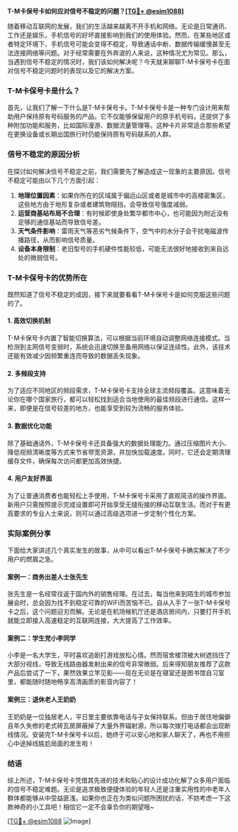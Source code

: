 **T-M卡保号卡如何应对信号不稳定的问题？[[TG💪+ @esim1088](https://t.me/s/esim1088)]**

随着移动互联网的发展，我们的生活越来越离不开手机和网络。无论是日常通讯、工作还是娱乐，手机信号的好坏直接影响到我们的使用体验。然而，在某些地区或者特定环境下，手机信号可能会变得不稳定，导致通话中断、数据传输缓慢甚至无法连接网络等问题。对于经常需要在外奔波的人来说，这种情况尤为常见。那么，当遇到信号不稳定的情况时，我们该如何解决呢？今天就来聊聊T-M卡保号卡在面对信号不稳定问题时的表现以及它的解决方案。

### T-M卡保号卡是什么？

首先，让我们了解一下什么是T-M卡保号卡。T-M卡保号卡是一种专门设计用来帮助用户保持原有号码服务的产品。它不仅能够保留用户的原手机号码，还提供了多种附加功能和服务，比如国际漫游、数据流量管理等。这种卡片非常适合那些希望在更换设备或长期出国旅行时仍能保持原有号码联系的人群。

### 信号不稳定的原因分析

在探讨如何解决信号不稳定之前，我们需要先了解造成这一现象的主要原因。信号不稳定可能由以下几个方面引起：

1. **地理位置因素**：如果你所在的区域属于偏远山区或者是城市中的高楼密集区，这些地方由于地形复杂或者建筑物阻挡，会导致信号强度减弱。
2. **运营商基站布局不合理**：有时候即使身处繁华都市中心，也可能因为附近没有足够的通信基站而导致信号差。
3. **天气条件影响**：雷雨天气等恶劣气候条件下，空气中的水分子会干扰电磁波传播路径，从而影响信号质量。
4. **设备本身限制**：老旧型号的手机硬件性能较低，可能无法很好地接收到来自远处的微弱信号。

### T-M卡保号卡的优势所在

既然知道了信号不稳定的成因，接下来就要看看T-M卡保号卡是如何克服这些问题的了。

#### 1. 高效切换机制
T-M卡保号卡内置了智能切换算法，可以根据当前环境自动调整网络连接模式。当检测到主网信号变弱时，系统会迅速切换至备用网络以保证连续性。此外，该技术还能有效减少因频繁重连而导致的数据丢失现象。

#### 2. 多频段支持
为了适应不同地区的频段需求，T-M卡保号卡支持全球主流频段覆盖。这意味着无论你在哪个国家旅行，都可以轻松找到适合当地使用的最佳频段进行通信。这样一来，即便是在信号较差的地方，也能享受到较为流畅的服务体验。

#### 3. 数据优化功能
除了基础通话外，T-M卡保号卡还具备强大的数据处理能力。通过压缩图片大小、降低视频清晰度等方式来节省带宽资源，并加快加载速度。同时，它还会定期清理缓存文件，确保每次访问都更加高效快捷。

#### 4. 用户友好界面
为了让普通消费者也能轻松上手使用，T-M卡保号卡采用了直观简洁的操作界面。新用户只需按照提示完成设置即可开始享受无缝衔接的移动互联生活。而对于有更高要求的专业人士来说，则可以通过高级选项进一步定制个性化方案。

### 实际案例分享

下面给大家讲述几个真实发生的故事，从中可以看出T-M卡保号卡确实解决了不少用户的燃眉之急。

#### 案例一：商务出差人士张先生
张先生是一名经常往返于国内外的销售经理。在过去，每当他来到陌生的城市参加展会时，总会因为找不到稳定可靠的WiFi而苦恼不已。自从入手了一张T-M卡保号卡之后，这个问题迎刃而解。无论是在机场候机厅还是酒店房间内，只要打开手机就能立即接入高速稳定的互联网连接，大大提高了工作效率。

#### 案例二：学生党小李同学
小李是一名大学生，平时喜欢追剧打游戏放松心情。然而宿舍楼顶被大树遮挡住了大部分视线，导致无线路由器发射出来的信号非常微弱。后来得知朋友推荐了这款产品后尝试了一下，果然效果立竿见影——现在无论是在寝室还是图书馆自习室里，都能随时随地畅享高清画质的影音内容了！

#### 案例三：退休老人王奶奶
王奶奶是一位独居老人，平日里主要依靠电话与子女保持联系。但由于居住地偏僻且年久失修的老式砖瓦房屏蔽掉了大量外界辐射源，所以每次拨打电话都会出现断线情况。安装完T-M卡保号卡以后，她终于可以安心地和家人聊天了，再也不用担心中途掉线尴尬局面的发生啦！

### 结语

综上所述，T-M卡保号卡凭借其先进的技术和贴心的设计成功化解了众多用户面临的信号不稳定难题。无论是追求极致便捷体验的年轻人还是注重实用性的中老年人群体都能够从中受益匪浅。如果你也正在为类似问题所困扰的话，不妨考虑一下这款神奇的小工具吧！相信它一定不会辜负你的期望哦~

[[TG💪+ @esim1088](https://t.me/s/esim1088) ![Image](https://i.postimg.cc/4NQfJmqS/Snipaste-2025-05-13-00-14-12.png)]